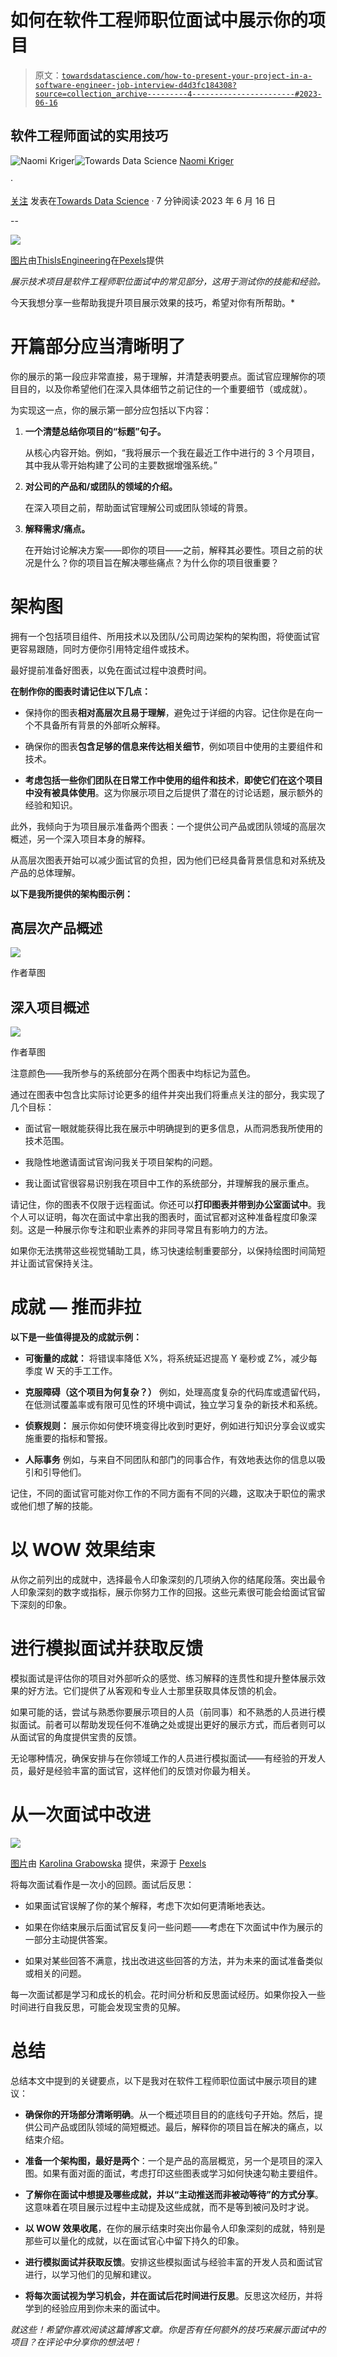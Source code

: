 # 如何在软件工程师职位面试中展示你的项目

> 原文：[`towardsdatascience.com/how-to-present-your-project-in-a-software-engineer-job-interview-d4d3fc184308?source=collection_archive---------4-----------------------#2023-06-16`](https://towardsdatascience.com/how-to-present-your-project-in-a-software-engineer-job-interview-d4d3fc184308?source=collection_archive---------4-----------------------#2023-06-16)

## 软件工程师面试的实用技巧

[](https://naomikriger.medium.com/?source=post_page-----d4d3fc184308--------------------------------)![Naomi Kriger](https://naomikriger.medium.com/?source=post_page-----d4d3fc184308--------------------------------)[](https://towardsdatascience.com/?source=post_page-----d4d3fc184308--------------------------------)![Towards Data Science](https://towardsdatascience.com/?source=post_page-----d4d3fc184308--------------------------------) [Naomi Kriger](https://naomikriger.medium.com/?source=post_page-----d4d3fc184308--------------------------------)

·

[关注](https://medium.com/m/signin?actionUrl=https%3A%2F%2Fmedium.com%2F_%2Fsubscribe%2Fuser%2Fce7969d594d&operation=register&redirect=https%3A%2F%2Ftowardsdatascience.com%2Fhow-to-present-your-project-in-a-software-engineer-job-interview-d4d3fc184308&user=Naomi+Kriger&userId=ce7969d594d&source=post_page-ce7969d594d----d4d3fc184308---------------------post_header-----------) 发表在[Towards Data Science](https://towardsdatascience.com/?source=post_page-----d4d3fc184308--------------------------------) · 7 分钟阅读·2023 年 6 月 16 日[](https://medium.com/m/signin?actionUrl=https%3A%2F%2Fmedium.com%2F_%2Fvote%2Ftowards-data-science%2Fd4d3fc184308&operation=register&redirect=https%3A%2F%2Ftowardsdatascience.com%2Fhow-to-present-your-project-in-a-software-engineer-job-interview-d4d3fc184308&user=Naomi+Kriger&userId=ce7969d594d&source=-----d4d3fc184308---------------------clap_footer-----------)

--

[](https://medium.com/m/signin?actionUrl=https%3A%2F%2Fmedium.com%2F_%2Fbookmark%2Fp%2Fd4d3fc184308&operation=register&redirect=https%3A%2F%2Ftowardsdatascience.com%2Fhow-to-present-your-project-in-a-software-engineer-job-interview-d4d3fc184308&source=-----d4d3fc184308---------------------bookmark_footer-----------)![](img/c217be93882431efc433bc9bf06df859.png)

[图片](https://www.pexels.com/photo/woman-in-black-sleeveless-top-writing-on-whiteboard-3861970/)由[ThisIsEngineering](https://www.pexels.com/@thisisengineering/)在[Pexels](http://pexels.com)提供

*展示技术项目是软件工程师职位面试中的常见部分，这用于测试你的技能和经验。*

今天我想分享一些帮助我提升项目展示效果的技巧，希望对你有所帮助。*

# 开篇部分应当清晰明了

你的展示的第一段应非常直接，易于理解，并清楚表明要点。面试官应理解你的项目目的，以及你希望他们在深入具体细节之前记住的一个重要细节（或成就）。

为实现这一点，你的展示第一部分应包括以下内容：

1.  **一个清楚总结你项目的“标题”句子。**

    从核心内容开始。例如，“我将展示一个我在最近工作中进行的 3 个月项目，其中我从零开始构建了公司的主要数据增强系统。”

1.  **对公司的产品和/或团队的领域的介绍。**

    在深入项目之前，帮助面试官理解公司或团队领域的背景。

1.  **解释需求/痛点。**

    在开始讨论解决方案——即你的项目——之前，解释其必要性。项目之前的状况是什么？你的项目旨在解决哪些痛点？为什么你的项目很重要？

# 架构图

拥有一个包括项目组件、所用技术以及团队/公司周边架构的架构图，将使面试官更容易跟随，同时方便你引用特定组件或技术。

最好提前准备好图表，以免在面试过程中浪费时间。

**在制作你的图表时请记住以下几点：**

+   保持你的图表**相对高层次且易于理解**，避免过于详细的内容。记住你是在向一个不具备所有背景的外部听众解释。

+   确保你的图表**包含足够的信息来传达相关细节**，例如项目中使用的主要组件和技术。

+   **考虑包括一些你们团队在日常工作中使用的组件和技术**，**即使它们在这个项目中没有被具体使用**。这为你展示项目之后提供了潜在的讨论话题，展示额外的经验和知识。

此外，我倾向于为项目展示准备两个图表：一个提供公司产品或团队领域的高层次概述，另一个深入项目本身的解释。

从高层次图表开始可以减少面试官的负担，因为他们已经具备背景信息和对系统及产品的总体理解。

**以下是我所提供的架构图示例：**

## 高层次产品概述

![](img/9633742019c23b71f86437826c2c38a9.png)

作者草图

## 深入项目概述

![](img/4ba49c7cf44eac791aa236dfb0d4461d.png)

作者草图

注意颜色——我所参与的系统部分在两个图表中均标记为蓝色。

通过在图表中包含比实际讨论更多的组件并突出我们将重点关注的部分，我实现了几个目标：

+   面试官一眼就能获得比我在展示中明确提到的更多信息，从而洞悉我所使用的技术范围。

+   我隐性地邀请面试官询问我关于项目架构的问题。

+   我让面试官很容易识别我在项目中工作的系统部分，并理解我的展示重点。

请记住，你的图表不仅限于远程面试。你还可以**打印图表并带到办公室面试中**。我个人可以证明，每次在面试中拿出我的图表时，面试官都对这种准备程度印象深刻。这是一种展示你专注和职业素养的非同寻常且有影响力的方法。

如果你无法携带这些视觉辅助工具，练习快速绘制重要部分，以保持绘图时间简短并让面试官保持关注。

# 成就 — 推而非拉

**以下是一些值得提及的成就示例：**

+   **可衡量的成就：** 将错误率降低 X%，将系统延迟提高 Y 毫秒或 Z%，减少每季度 W 天的手工工作。

+   **克服障碍（这个项目为何复杂？）** 例如，处理高度复杂的代码库或遗留代码，在低测试覆盖率或有限可见性的环境中调试，独立学习复杂的新技术和系统。

+   **侦察规则：** 展示你如何使环境变得比收到时更好，例如进行知识分享会议或实施重要的指标和警报。

+   **人际事务** 例如，与来自不同团队和部门的同事合作，有效地表达你的信息以吸引和引导他们。

记住，不同的面试官可能对你工作的不同方面有不同的兴趣，这取决于职位的需求或他们想了解的技能。

# 以 WOW 效果结束

从你之前列出的成就中，选择最令人印象深刻的几项纳入你的结尾段落。突出最令人印象深刻的数字或指标，展示你努力工作的回报。这些元素很可能会给面试官留下深刻的印象。

# 进行模拟面试并获取反馈

模拟面试是评估你的项目对外部听众的感觉、练习解释的连贯性和提升整体展示效果的好方法。它们提供了从客观和专业人士那里获取具体反馈的机会。

如果可能的话，尝试与熟悉你要展示项目的人员（前同事）和不熟悉的人员进行模拟面试。前者可以帮助发现任何不准确之处或提出更好的展示方式，而后者则可以从面试官的角度提供宝贵的反馈。

无论哪种情况，确保安排与在你领域工作的人员进行模拟面试——有经验的开发人员，最好是经验丰富的面试官，这样他们的反馈对你最为相关。

# 从一次面试中改进

![](img/ea9ff14b412f453c684e1e0b38ff5614.png)

[图片](https://www.pexels.com/photo/crop-woman-taking-notes-while-working-on-laptop-4468010/)由 [Karolina Grabowska](https://www.pexels.com/@karolina-grabowska/) 提供，来源于 [Pexels](https://www.pexels.com)

将每次面试看作是一次小的回顾。面试后反思：

+   如果面试官误解了你的某个解释，考虑下次如何更清晰地表达。

+   如果在你结束展示后面试官反复问一些问题——考虑在下次面试中作为展示的一部分主动提供答案。

+   如果对某些回答不满意，找出改进这些回答的方法，并为未来的面试准备类似或相关的问题。

每一次面试都是学习和成长的机会。花时间分析和反思面试经历。如果你投入一些时间进行自我反思，可能会发现宝贵的见解。

# 总结

总结本文中提到的关键要点，以下是我对在软件工程师职位面试中展示项目的建议：

+   **确保你的开场部分清晰明确**。从一个概述项目目的的底线句子开始。然后，提供公司产品或团队领域的简短概述。最后，解释你的项目旨在解决的痛点，以结束介绍。

+   **准备一个架构图，最好是两个**：一个是产品的高层概览，另一个是项目的深入图。如果有面对面的面试，考虑打印这些图表或学习如何快速勾勒主要组件。

+   **了解你在面试中想提及哪些成就，并以“主动推送而非被动等待”的方式分享**。这意味着在项目展示过程中主动提及这些成就，而不是等到被问及时才说。

+   **以 WOW 效果收尾**，在你的展示结束时突出你最令人印象深刻的成就，特别是那些可以量化的成就，以在面试官心中留下持久的印象。

+   **进行模拟面试并获取反馈**。安排这些模拟面试与经验丰富的开发人员和面试官进行，以学习他们的见解和建议。

+   **将每次面试视为学习机会，并在面试后花时间进行反思**。反思这次经历，并将学到的经验应用到你未来的面试中。

*就这些！希望你喜欢阅读这篇博客文章。你是否有任何额外的技巧来展示面试中的项目？在评论中分享你的想法吧！*
